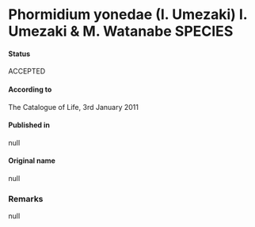 Phormidium yonedae (I. Umezaki) I. Umezaki & M. Watanabe SPECIES
=======

#### Status
ACCEPTED

#### According to
The Catalogue of Life, 3rd January 2011

#### Published in
null

#### Original name
null

### Remarks
null